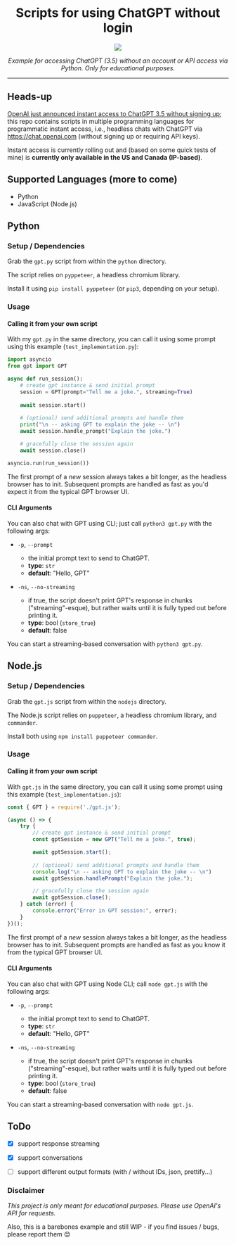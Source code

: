 <div align="center">
  <h1 align="center">Scripts for using ChatGPT without login</h1>
  <img src="https://github.com/mapluisch/ChatGPT-without-login/assets/31780571/2852ec02-9971-409b-8050-0101c9b2e856">
  <p align="center"><em>Example for accessing ChatGPT (3.5) without an account or API access via Python. Only for educational purposes.</em></p>
</div>
<hr>


## Heads-up
[OpenAI just announced instant access to ChatGPT 3.5 without signing up](https://openai.com/blog/start-using-chatgpt-instantly); this repo contains scripts in multiple programming languages for programmatic instant access, i.e., headless chats with ChatGPT via https://chat.openai.com (without signing up or requiring API keys).

Instant access is currently rolling out and (based on some quick tests of mine) is **currently only available in the US and Canada (IP-based)**.

## Supported Languages (more to come)

- Python
- JavaScript (Node.js)

## Python

### Setup / Dependencies
Grab the `gpt.py` script from within the `python` directory.

The script relies on `pyppeteer`, a headless chromium library.

Install it using `pip install pyppeteer` (or `pip3`, depending on your setup).

### Usage

#### Calling it from your own script
With my `gpt.py` in the same directory, you can call it using some prompt using this example (`test_implementation.py`):
```python
import asyncio
from gpt import GPT

async def run_session():
    # create gpt instance & send initial prompt
    session = GPT(prompt="Tell me a joke.", streaming=True)
    
    await session.start() 
    
    # (optional) send additional prompts and handle them
    print("\n -- asking GPT to explain the joke -- \n")
    await session.handle_prompt("Explain the joke.")

    # gracefully close the session again
    await session.close()

asyncio.run(run_session())
```

The first prompt of a *new* session always takes a bit longer, as the headless browser has to init. Subsequent prompts are handled as fast as you'd expect it from the typical GPT browser UI.

#### CLI Arguments
You can also chat with GPT using CLI; just call `python3 gpt.py` with the following args:

- `-p`, `--prompt`
  - the initial prompt text to send to ChatGPT.
  - **type**: `str`
  - **default**: "Hello, GPT"
  
- `-ns`, `--no-streaming`
  - if true, the script doesn't print GPT's response in chunks ("streaming"-esque), but rather waits until it is fully typed out before printing it.
  - **type**: bool (`store_true`)
  - **default**: false

You can start a streaming-based conversation with `python3 gpt.py`.

## Node.js

### Setup / Dependencies
Grab the `gpt.js` script from within the `nodejs` directory.

The Node.js script relies on `puppeteer`, a headless chromium library, and `commander`.

Install both using `npm install puppeteer commander`.

### Usage

#### Calling it from your own script
With `gpt.js` in the same directory, you can call it using some prompt using this example (`test_implementation.js`):
```javascript
const { GPT } = require('./gpt.js');

(async () => {
    try {
        // create gpt instance & send initial prompt
        const gptSession = new GPT("Tell me a joke.", true);

        await gptSession.start();
        
        // (optional) send additional prompts and handle them
        console.log("\n -- asking GPT to explain the joke -- \n")
        await gptSession.handlePrompt("Explain the joke.");

        // gracefully close the session again
        await gptSession.close();
    } catch (error) {
        console.error("Error in GPT session:", error);
    }
})();
```

The first prompt of a *new* session always takes a bit longer, as the headless browser has to init. Subsequent prompts are handled as fast as you know it from the typical GPT browser UI.

#### CLI Arguments
You can also chat with GPT using Node CLI; call `node gpt.js` with the following args:

- `-p`, `--prompt`
  - the initial prompt text to send to ChatGPT.
  - **type**: `str`
  - **default**: "Hello, GPT"
  
- `-ns`, `--no-streaming`
  - if true, the script doesn't print GPT's response in chunks ("streaming"-esque), but rather waits until it is fully typed out before printing it.
  - **type**: bool (`store_true`)
  - **default**: false

You can start a streaming-based conversation with `node gpt.js`.

## ToDo
- [x] support response streaming
- [x] support conversations
- [ ] support different output formats (with / without IDs, json, prettify...)


### Disclaimer
*This project is only meant for educational purposes. Please use OpenAI's API for requests.*

Also, this is a barebones example and still WIP - if you find issues / bugs, please report them 😊
